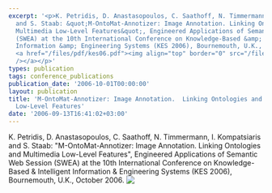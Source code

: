 ```yaml
---
excerpt: '<p>K. Petridis, D. Anastasopoulos, C. Saathoff, N. Timmermann, I. Kompatsiaris
  and S. Staab: &quot;M-OntoMat-Annotizer: Image Annotation. Linking Ontologies and
  Multimedia Low-Level Features&quot;, Engineered Applications of Semantic Web Session
  (SWEA) at the 10th International Conference on Knowledge-Based &amp; Intelligent
  Information &amp; Engineering Systems (KES 2006), Bournemouth, U.K., October 2006.
  <a href="/files/pdf/kes06.pdf"><img align="top" border="0" src="/files/pdf/pdf.png"
  /></a></p>'
types: publication
tags: conference_publications
publication_date: '2006-10-01T00:00:00'
layout: publication
title: 'M-OntoMat-Annotizer: Image Annotation.  Linking Ontologies and Multimedia
  Low-Level Features'
date: '2006-09-13T16:41:02+03:00'
---
```

<p>K. Petridis, D. Anastasopoulos, C. Saathoff, N. Timmermann, I. Kompatsiaris and S. Staab: &quot;M-OntoMat-Annotizer: Image Annotation. Linking Ontologies and Multimedia Low-Level Features&quot;, Engineered Applications of Semantic Web Session (SWEA) at the 10th International Conference on Knowledge-Based &amp; Intelligent Information &amp; Engineering Systems (KES 2006), Bournemouth, U.K., October 2006. <a href="/files/pdf/kes06.pdf"><img align="top" border="0" src="/files/pdf/pdf.png" /></a></p>
